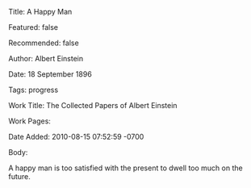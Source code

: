 Title: A Happy Man

Featured: false

Recommended: false

Author: Albert Einstein

Date: 18 September 1896

Tags: progress

Work Title: The Collected Papers of Albert Einstein

Work Pages:  

Date Added: 2010-08-15 07:52:59 -0700

Body:

A happy man is too satisfied with the present to dwell too much on the future.


